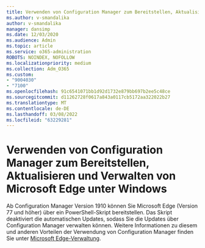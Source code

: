 ```yaml
---
title: Verwenden von Configuration Manager zum Bereitstellen, Aktualisieren und Verwalten von Microsoft Edge unter Windows
ms.author: v-smandalika
author: v-smandalika
manager: dansimp
ms.date: 12/03/2020
ms.audience: Admin
ms.topic: article
ms.service: o365-administration
ROBOTS: NOINDEX, NOFOLLOW
ms.localizationpriority: medium
ms.collection: Adm_O365
ms.custom:
- "9004030"
- "7100"
ms.openlocfilehash: 91c6541071bb1d92d1732e879bb697b2ee5c48ce
ms.sourcegitcommit: d11262728f0617a843a0117cb5172aa322022b27
ms.translationtype: MT
ms.contentlocale: de-DE
ms.lasthandoff: 03/08/2022
ms.locfileid: "63229281"
---
```

# <a name="use-configuration-manager-to-deploy-update-and-manage-microsoft-edge-on-windows"></a>Verwenden von Configuration Manager zum Bereitstellen, Aktualisieren und Verwalten von Microsoft Edge unter Windows

Ab Configuration Manager Version 1910 können Sie Microsoft Edge (Version 77 und höher) über ein PowerShell-Skript bereitstellen. Das Skript deaktiviert die automatischen Updates, sodass Sie die Updates über Configuration Manager verwalten können. Weitere Informationen zu diesem und anderen Vorteilen der Verwendung von Configuration Manager finden Sie unter [Microsoft Edge-Verwaltung](https://docs.microsoft.com/mem/configmgr/apps/deploy-use/deploy-edge?).
